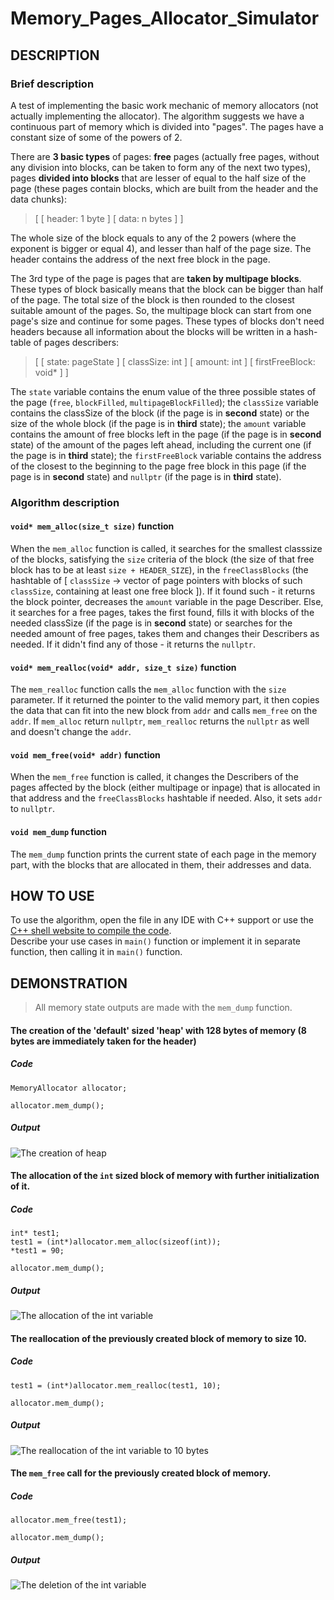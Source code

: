 # Memory_Pages_Allocator_Simulator
## DESCRIPTION
### Brief description
A test of implementing the basic work mechanic of memory allocators (not actually implementing the allocator).
The algorithm suggests we have a continuous part of memory which is divided into "pages". The pages have a constant size of some of the powers of 2.

There are **3 basic types** of pages: **free** pages (actually free pages, without any division into blocks, can be taken to form any of the next two types), pages **divided into
blocks** that are lesser of equal to the half size of the page (these pages contain blocks, which are built from the header and the data chunks):    
> [ [ header: 1 byte ] [ data: n bytes ] ]    

The whole size of the block equals to any of the 2 powers (where the exponent is bigger or equal 4), and  lesser than half of the page size. The header contains the address of
the next free block in the page.

The 3rd type of the page is pages that are **taken by multipage blocks**. These types of block basically means that the block can be bigger than half of the page. The total size
of the block is then rounded to the closest suitable amount of the pages. So, the multipage block can start from one page's size and continue for some pages. These types of blocks
don't need headers because all information about the blocks will be written in a hash-table of pages describers:
> [ [ state: pageState ] [ classSize: int ] [ amount: int ] [ firstFreeBlock: void* ] ]      

The `state` variable contains the enum value of the three possible states of the page (`free`, `blockFilled`, `multipageBlockFilled`); the `classSize` variable contains the classSize of the block (if the page
is in **second** state) or the size of the whole block (if the page is in **third** state); the `amount` variable contains the amount of free blocks left in the page (if the page
is in **second** state) of the amount of the pages left ahead, including the current one (if the page is in **third** state); the `firstFreeBlock` variable contains the address
of the closest to the beginning to the page free block in this page (if the page is in **second** state) and `nullptr` (if the page is in **third** state).

### Algorithm description
#### `void* mem_alloc(size_t size)` function
When the `mem_alloc` function is called,
it searches for the smallest classsize of the blocks, satisfying the `size` criteria of the block (the size of that free block has to be at least `size + HEADER_SIZE`),
in the `freeClassBlocks` (the hashtable of [ `classSize` -> vector of page pointers with blocks of such `classSize`, containing at least one free block ]).
If it found such - it returns the block pointer, decreases the `amount` variable in the page Describer. Else, it searches for a free pages, takes the first found, fills it with blocks of the needed classSize (if the page is in **second** state) or searches for the needed amount of free pages, takes them and changes their Describers as needed.
If it didn't find any of those - it returns the `nullptr`.
#### `void* mem_realloc(void* addr, size_t size)` function
The `mem_realloc` function calls the `mem_alloc` function with the `size` parameter. If it returned the pointer to the valid memory part, it then copies the data that can fit
into the new block from `addr` and calls `mem_free` on the `addr`.
If `mem_alloc` return `nullptr`, `mem_realloc` returns the `nullptr` as well and doesn't change the `addr`.
#### `void mem_free(void* addr)` function
When the `mem_free` function is called,
it changes the Describers of the pages affected by the block (either multipage or inpage) that is allocated in that address and the `freeClassBlocks` hashtable if needed. Also, it sets `addr` to `nullptr`.
#### `void mem_dump` function
The `mem_dump` function prints the current state of each page in the memory part, with the blocks that are allocated in them, their addresses and data.
## HOW TO USE
To use the algorithm, open the file in any IDE with C++ support or use the [C++ shell website to compile the code](http://cpp.sh/).   
Describe your use cases in `main()` function or implement it in separate function, then calling it in `main()` function.
## DEMONSTRATION

> All memory state outputs are made with the `mem_dump` function.   

#### The creation of the 'default' sized 'heap' with 128 bytes of memory (8 bytes are immediately taken for the header)
##### Code
```  
MemoryAllocator allocator;     
   
allocator.mem_dump();    
```
##### Output
![The creation of heap](images/1.png "The creation of heap")
#### The allocation of the `int` sized block of memory with further initialization of it.
##### Code
```
int* test1;
test1 = (int*)allocator.mem_alloc(sizeof(int));    
*test1 = 90;    
   
allocator.mem_dump();    
```
##### Output
![The allocation of the int variable](images/2.png "The allocation of the int variable")
#### The reallocation of the previously created block of memory to size 10.
##### Code
```
test1 = (int*)allocator.mem_realloc(test1, 10);    
   
allocator.mem_dump();    
```
##### Output
![The reallocation of the int variable to 10 bytes](images/3.png "The reallocation of the int variable to 10 bytes")
#### The `mem_free` call for the previously created block of memory.
##### Code
```
allocator.mem_free(test1);    
   
allocator.mem_dump();    
```
##### Output
![The deletion of the int variable](images/4.png "The deletion of the int variable")
